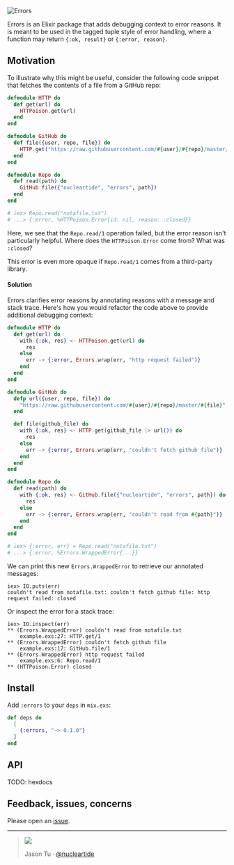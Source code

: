 ![Errors](https://user-images.githubusercontent.com/914228/30893941-d0a39f10-a30e-11e7-9539-d37ffdc56922.png)

Errors is an Elixir package that adds debugging context to error reasons. It is meant to be used in the tagged tuple style of error handling, where a function may return `{:ok, result}` or `{:error, reason}`.

## Motivation

To illustrate why this might be useful, consider the following code snippet that fetches the contents of a file from a GitHub repo:

```elixir
defmodule HTTP do
  def get(url) do
    HTTPoison.get(url)
  end
end

defmodule GitHub do
  def file({user, repo, file}) do
    HTTP.get("https://raw.githubusercontent.com/#{user}/#{repo}/master/#{file}")
  end
end

defmodule Repo do
  def read(path) do
    GitHub.file({"nucleartide", "errors", path})
  end
end

# iex> Repo.read("notafile.txt")
# ...> {:error, %HTTPoison.Error{id: nil, reason: :closed}}
```

Here, we see that the `Repo.read/1` operation failed, but the error reason isn't particularly helpful. Where does the `HTTPoison.Error` come from? What was `:closed`?

This error is even more opaque if `Repo.read/1` comes from a third-party library.

#### Solution

Errors clarifies error reasons by annotating reasons with a message and stack trace. Here's how you would refactor the code above to provide additional debugging context:

```elixir
defmodule HTTP do
  def get(url) do
    with {:ok, res} <- HTTPoison.get(url) do
      res
    else
      err -> {:error, Errors.wrap(err, "http request failed")}
    end
  end
end

defmodule GitHub do
  defp url({user, repo, file}) do
    "https://raw.githubusercontent.com/#{user}/#{repo}/master/#{file}"
  end

  def file(github_file) do
    with {:ok, res} <- HTTP.get(github_file |> url()) do
      res
    else
      err -> {:error, Errors.wrap(err, "couldn't fetch github file")}
    end
  end
end

defmodule Repo do
  def read(path) do
    with {:ok, res} <- GitHub.file({"nucleartide", "errors", path}) do
      res
    else
      err -> {:error, Errors.wrap(err, "couldn't read from #{path}")}
    end
  end
end

# iex> {:error, err} = Repo.read("notafile.txt")
# ...> {:error, %Errors.WrappedError{...}}
```

We can print this new `Errors.WrappedError` to retrieve our annotated messages:

```
iex> IO.puts(err)
couldn't read from notafile.txt: couldn't fetch github file: http request failed: closed
```

Or inspect the error for a stack trace:

```
iex> IO.inspect(err)
** (Errors.WrappedError) couldn't read from notafile.txt
    example.exs:27: HTTP.get/1
** (Errors.WrappedError) couldn't fetch github file
    example.exs:17: GitHub.file/1
** (Errors.WrappedError) http request failed
    example.exs:6: Repo.read/1
** (HTTPoison.Error) closed
```

## Install

Add `:errors` to your `deps` in `mix.exs`:

```elixir
def deps do
  [
    {:errors, "~> 0.1.0"}
  ]
end
```

## API

TODO: hexdocs

## Feedback, issues, concerns

Please open an [issue](https://github.com/nucleartide/errors/issues/new).

---

> ![](https://cloud.githubusercontent.com/assets/914228/25078295/869950f2-22ff-11e7-8c78-6b5397a8ac72.png)
>
> Jason Tu · [@nucleartide](https://twitter.com/nucleartide)
